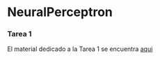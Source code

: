 # NeuralPerceptron

### Tarea 1
El material dedicado a la Tarea 1 se encuentra [aqui](https://github.com/BastyZ/NeuralPerceptron/tree/master/src/assignment1)
